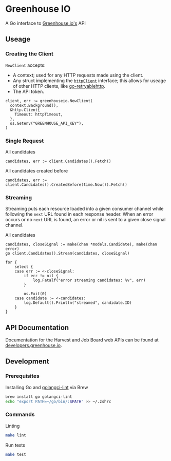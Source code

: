 # Greenhouse IO

A Go interface to [Greenhouse.io's](https://app.greenhouse.io/jobboard/jsonp_instructions) API

## Useage

### Creating the Client

`NewClient` accepts:

- A context; used for any HTTP requests made using the client.
- Any struct implementing the [`httpClient`](https://github.com/Grayscale-Labs/greenhouse-io-go/blob/55cec5d058f98725c3c071945407652f10d347de/http.go#L5) interface; this allows for useage of other HTTP clients, like [go-retryablehttp](https://github.com/hashicorp/go-retryablehttp).
- The API token.

```
client, err := greenhouseio.NewClient(
  context.Background(),
  &http.Client{
    Timeout: httpTimeout,
  },
  os.Getenv("GREENHOUSE_API_KEY"),
)
```

### Single Request

All candidates

```
candidates, err := client.Candidates().Fetch()
```

All candidates created before

```
candidates, err := client.Candidates().CreatedBefore(time.Now()).Fetch()
```

### Streaming

Streaming puts each resource loaded into a given consumer channel while following the `next` URL found in each response header. When an error occurs or no `next` URL is found, an error or nil is sent to a given close signal channel.

All candidates

```
candidates, closeSignal := make(chan *models.Candidate), make(chan error)
go client.Candidates().Stream(candidates, closeSignal)

for {
	select {
	case err := <-closeSignal:
		if err != nil {
			log.Fatalf("error streaming candidates: %v", err)
		}

		os.Exit(0)
	case candidate := <-candidates:
		log.Default().Println("streamed", candidate.ID)
	}
}
```

## API Documentation

Documentation for the Harvest and Job Board web APIs can be found at [developers.greenhouse.io](https://developers.greenhouse.io).

## Development

### Prerequisites

Installing Go and [golangci-lint](https://golangci-lint.run/) via Brew

```bash
brew install go golangci-lint
echo "export PATH=~/go/bin/:$PATH" >> ~/.zshrc
```

### Commands

Linting

```bash
make lint
```

Run tests

```bash
make test
```
